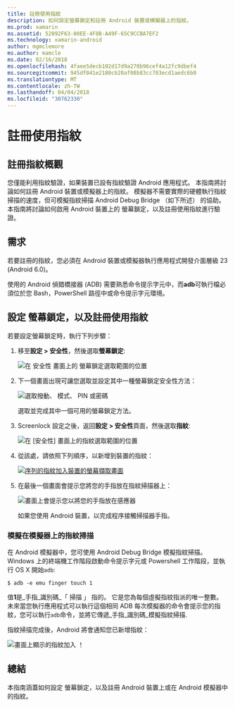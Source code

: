 ```yaml
---
title: 註冊使用指紋
description: 如何設定螢幕鎖定和註冊 Android 裝置或模擬器上的指紋。
ms.prod: xamarin
ms.assetid: 52092F63-00EE-4F8B-A49F-65C9CCBA7EF2
ms.technology: xamarin-android
author: mgmclemore
ms.author: mamcle
ms.date: 02/16/2018
ms.openlocfilehash: 4faee5decb102d17d9a270b96cef4a12fc9dbef4
ms.sourcegitcommit: 945df041e2180cb20af08b83cc703ecd1aedc6b0
ms.translationtype: MT
ms.contentlocale: zh-TW
ms.lasthandoff: 04/04/2018
ms.locfileid: "30762330"
---
```

# <a name="enrolling-a-fingerprint"></a>註冊使用指紋

## <a name="enrolling-a-fingerprint-overview"></a>註冊指紋概觀

您僅能利用指紋驗證，如果裝置已設有指紋驗證 Android 應用程式。 本指南將討論如何註冊 Android 裝置或模擬器上的指紋。 模擬器不需要實際的硬體執行指紋掃描的速度，但可模擬指紋掃描 Android Debug Bridge （如下所述） 的協助。  本指南將討論如何啟用 Android 裝置上的 螢幕鎖定，以及註冊使用指紋進行驗證。

## <a name="requirements"></a>需求

若要註冊的指紋，您必須在 Android 裝置或模擬器執行應用程式開發介面層級 23 (Android 6.0)。

使用的 Android 偵錯橋接器 (ADB) 需要熟悉命令提示字元中，而**adb**可執行檔必須位於您 Bash，PowerShell 路徑中或命令提示字元環境。

## <a name="configuring-a-screen-lock-and-enrolling-a-fingerprint"></a>設定 螢幕鎖定，以及註冊使用指紋 

若要設定螢幕鎖定時，執行下列步驟：

1. 移至**設定 > 安全性**，然後選取**螢幕鎖定**:

    ![在 安全性 畫面上的 螢幕鎖定選取範圍的位置](enrolling-fingerprint-images/testing-01.png)

2. 下一個畫面出現可讓您選取並設定其中一種螢幕鎖定安全性方法： 

    ![選取撥動、 模式、 PIN 或密碼](enrolling-fingerprint-images/testing-02.png)

   選取並完成其中一個可用的螢幕鎖定方法。

3. Screenlock 設定之後，返回**設定 > 安全性**頁面，然後選取**指紋**:

    ![在 [安全性] 畫面上的指紋選取範圍的位置](enrolling-fingerprint-images/testing-03.png)

4. 從該處，請依照下列順序，以新增到裝置的指紋：

    [![序列的指紋加入裝置的螢幕擷取畫面](enrolling-fingerprint-images/testing-04-sml.png)](enrolling-fingerprint-images/testing-04.png#lightbox)

5. 在最後一個畫面會提示您將您的手指放在指紋掃描器上： 

    ![畫面上會提示您以將您的手指放在感應器](enrolling-fingerprint-images/testing-05.png)

    如果您使用 Android 裝置，以完成程序接觸掃描器手指。 
    
    
### <a name="simulating-a-fingerprint-scan-on-the-emulator"></a>模擬在模擬器上的指紋掃描

在 Android 模擬器中，您可使用 Android Debug Bridge 模擬指紋掃描。 Windows 上的終端機工作階段啟動命令提示字元或 Powershell 工作階段，並執行 OS X 開始`adb`:

```shell
$ adb -e emu finger touch 1
```

值**1**是_手指\_識別碼_「 掃描 」 指的。 它是您為每個虛擬指紋指派的唯一整數。 未來當您執行應用程式可以執行這個相同 ADB 每次模擬器的命令會提示您的指紋，您可以執行`adb`命令，並將它傳遞_手指\_識別碼_模擬指紋掃描.

指紋掃描完成後，Android 將會通知您已新增指紋：  

![畫面上顯示的指紋加入 ！](enrolling-fingerprint-images/testing-06.png)

## <a name="summary"></a>總結 

本指南涵蓋如何設定 螢幕鎖定，以及註冊 Android 裝置上或在 Android 模擬器中的指紋。 

